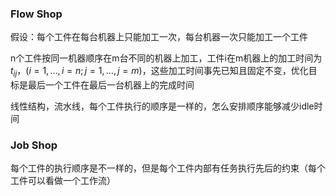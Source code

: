 ### Flow Shop

假设：每个工件在每台机器上只能加工一次，每台机器一次只能加工一个工件

n个工件按同一机器顺序在m台不同的机器上加工，工件i在m机器上的加工时间为$t_{ij}$，$(i=1,…,i=n;j=1,…,j=m)$，这些加工时间事先已知且固定不变，优化目标是最后一个工件在最后一台机器上的完成时间

线性结构，流水线，每个工件执行的顺序是一样的，怎么安排顺序能够减少idle时间

### Job Shop

每个工件的执行顺序是不一样的，但是每个工件内部有任务执行先后的约束（每个工件可以看做一个工作流）